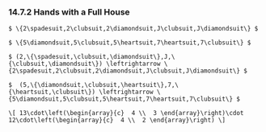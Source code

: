 ### 14.7.2 Hands with a Full House

`$ \{2\spadesuit,2\clubsuit,2\diamondsuit,J\clubsuit,J\diamondsuit\} $`
 
`$ \{5\diamondsuit,5\clubsuit,5\heartsuit,7\heartsuit,7\clubsuit\} $` 
 
`$ (2,\{\spadesuit,\clubsuit,\diamondsuit\},J,\{\clubsuit,\diamondsuit\}) \leftrightarrow \{2\spadesuit,2\clubsuit,2\diamondsuit,J\clubsuit,J\diamondsuit\} $`
  
`$  (5,\{\diamondsuit,\clubsuit,\heartsuit\},7,\{\heartsuit,\clubsuit\}) \leftrightarrow \{5\diamondsuit,5\clubsuit,5\heartsuit,7\heartsuit,7\clubsuit\} $` 
   
`\[
13\cdot\left(\begin{array}{c}  4 \\  3 \end{array}\right)\cdot 12\cdot\left(\begin{array}{c}  4 \\  2 \end{array}\right)
\]`
